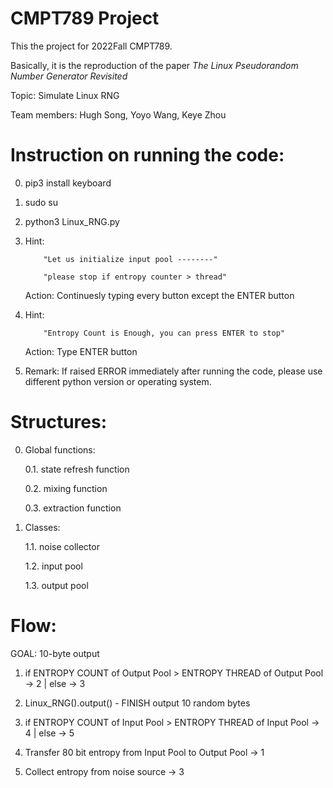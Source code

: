 # CMPT789 Project
This the project for 2022Fall CMPT789.

Basically, it is the reproduction of the paper _The Linux Pseudorandom Number Generator Revisited_


Topic:
Simulate Linux RNG

Team members:
Hugh Song, Yoyo Wang, Keye Zhou

# Instruction on running the code:

0. pip3 install keyboard

1. sudo su

2. python3 Linux_RNG.py

3. Hint:  
           
           "Let us initialize input pool --------"
           
           "please stop if entropy counter > thread"
   
   Action: Continuesly typing every button except the ENTER button

4. Hint:   

           "Entropy Count is Enough, you can press ENTER to stop"
   
   Action: Type ENTER button

5. Remark: If raised ERROR immediately after running the code, please use different python version or operating system.

# Structures:

0. Global functions:
   
   0.1. state refresh function
   
   0.2. mixing function
   
   0.3. extraction function

1. Classes:
   
   1.1. noise collector
   
   1.2. input pool
   
   1.3. output pool
   
# Flow:

GOAL: 10-byte output

1. if ENTROPY COUNT of Output Pool > ENTROPY THREAD of Output Pool -> 2 | else -> 3

2. Linux_RNG().output() - FINISH output 10 random bytes

3. if ENTROPY COUNT of Input Pool > ENTROPY THREAD of Input Pool -> 4 | else -> 5

4. Transfer 80 bit entropy from Input Pool to Output Pool -> 1

5. Collect entropy from noise source -> 3
   
